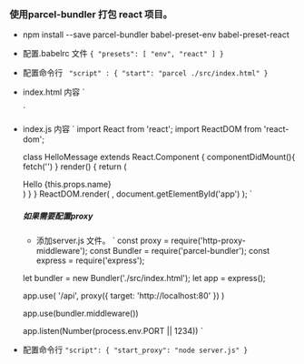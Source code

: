 ### 使用parcel-bundler 打包 react 项目。

- npm install --save parcel-bundler babel-preset-env babel-preset-react
- 配置.babelrc 文件
  `{
    "presets": [
        "env", "react"
    ]
  }`
- 配置命令行
  ` 
  "script" : {
      "start": "parcel ./src/index.html"
  }
  `
- index.html 内容
  `
  <body>
    <div id="app"></div>
    <script src="index.js"></script>
  </body>
  `
- index.js 内容
  `
  import React from 'react';
  import ReactDOM from 'react-dom';

  class HelloMessage extends React.Component {
    componentDidMount(){
        fetch('')
    }
    render() {
        return (
            <div>Hello {this.props.name}</div>
        )
    }
  }
  ReactDOM.render(
    <HelloMessage name='parcel-react' />,
    document.getElementById('app')
  );
  `
  ##### 如果需要配置proxy
  
  - 添加server.js 文件。
  `
  const proxy = require('http-proxy-middleware');
  const Bundler = require('parcel-bundler');
  const express = require('express');

  let bundler = new Bundler('./src/index.html');
  let app = express();

  app.use(
    '/api',
    proxy({
        target: 'http://localhost:80'
    })
  )

  app.use(bundler.middleware())

  app.listen(Number(process.env.PORT || 1234))
  `
- 配置命令行
  `
   "script": {
      "start_proxy": "node server.js"
   }
  `
